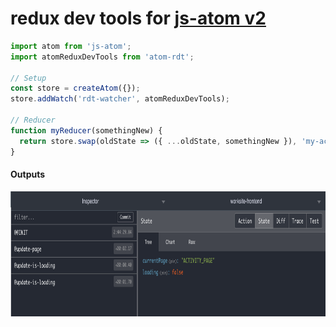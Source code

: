# redux dev tools for [js-atom v2](https://github.com/exodevhub/js-atom)

```ts
import atom from 'js-atom';
import atomReduxDevTools from 'atom-rdt';

// Setup
const store = createAtom({});
store.addWatch('rdt-watcher', atomReduxDevTools);

// Reducer
function myReducer(somethingNew) {
  return store.swap(oldState => ({ ...oldState, somethingNew }), 'my-action-type');
}
```
#### Outputs
<img src="./screenshot.png" height="200">
